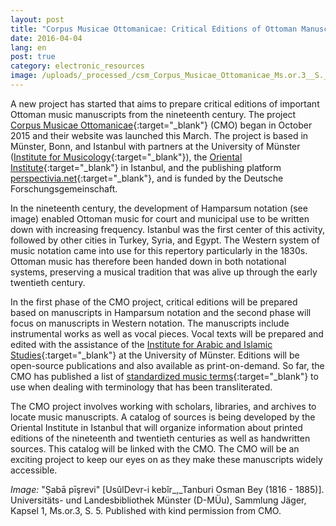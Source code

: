```yaml
---
layout: post
title: "Corpus Musicae Ottomanicae: Critical Editions of Ottoman Manuscripts"
date: 2016-04-04
lang: en
post: true
category: electronic_resources
image: /uploads/_processed_/csm_Corpus_Musicae_Ottomanicae_Ms.or.3__S._5_-_Saba_Pesrevi__Devr-i_Kebir__Osman_Bey_b7d9711f75.jpg
---
```



A new project has started that aims to prepare critical editions of important Ottoman music manuscripts from the nineteenth century. The project [Corpus Musicae Ottomanicae](http://www.uni-muenster.de/CMO-Edition/cmo/cmo.html){:target="_blank"} (CMO) began in October 2015 and their website was launched this March. The project is based in Münster, Bonn, and Istanbul with partners at the University of Münster ([Institute for Musicology](https://www.uni-muenster.de/Musikwissenschaft/){:target="_blank"}), the [Oriental Institute](http://www.maxweberstiftung.de/en/institute/institute-oi-istanbul.html){:target="_blank"} in Istanbul, and the publishing platform [perspectivia.net](http://www.perspectivia.net/){:target="_blank"}, and is funded by the Deutsche Forschungsgemeinschaft.

In the nineteenth century, the development of Hamparsum notation (see image) enabled Ottoman music for court and municipal use to be written down with increasing frequency. Istanbul was the first center of this activity, followed by other cities in Turkey, Syria, and Egypt. The Western system of music notation came into use for this repertory particularly in the 1830s. Ottoman music has therefore been handed down in both notational systems, preserving a musical tradition that was alive up through the early twentieth century.

In the first phase of the CMO project, critical editions will be prepared based on manuscripts in Hamparsum notation and the second phase will focus on manuscripts in Western notation. The manuscripts include instrumental works as well as vocal pieces. Vocal texts will be prepared and edited with the assistance of the [Institute for Arabic and Islamic Studies](https://www.uni-muenster.de/ArabistikIslam/){:target="_blank"} at the University of Münster. Editions will be open-source publications and also available as print-on-demand. So far, the CMO has published a list of [standardized music terms](http://www.uni-muenster.de/CMO-Edition/publikationen/publikationen.html){:target="_blank"} to use when dealing with terminology that has been transliterated.

The CMO project involves working with scholars, libraries, and archives to locate music manuscripts. A catalog of sources is being developed by the Oriental Institute in Istanbul that will organize information about printed editions of the nineteenth and twentieth centuries as well as handwritten sources. This catalog will be linked with the CMO. The CMO will be an exciting project to keep our eyes on as they make these manuscripts widely accessible.


_Image:_ "Ṣabā pīşrevi" [UsûlDevr-i kebîr_,_Tanburi Osman Bey (1816 - 1885)]. Universitäts- und Landesbibliothek Münster (D-MÜu), Sammlung Jäger, Kapsel 1, Ms.or.3, S. 5. Published with kind permission from CMO.



<script type="text/javascript">var switchTo5x=true;</script><script type="text/javascript" src="http://w.sharethis.com/button/buttons.js"></script><script type="text/javascript">stLight.options({publisher: "9b601438-1ce1-49d8-bfd7-9cff5df54c17", doNotHash: false, doNotCopy: false, hashAddressBar: false});</script>